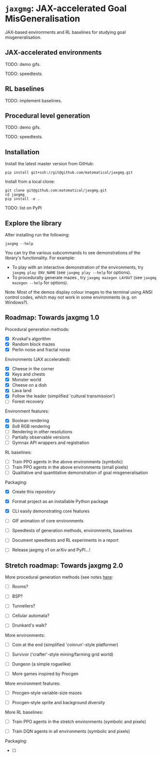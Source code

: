 `jaxgmg`: JAX-accelerated Goal MisGeneralisation
================================================

JAX-based environments and RL baselines for studying goal misgeneralisation.


JAX-accelerated environments
----------------------------

TODO: demo gifs.

TODO: speedtests.


RL baselines
------------

TODO: implement baselines.


Procedural level generation
---------------------------

TODO: demo gifs.

TODO: speedtests.


Installation
------------

Install the latest master version from GitHub:

```
pip install git+ssh://git@github.com/matomatical/jaxgmg.git
```

Install from a local clone:

```
git clone git@github.com:matomatical/jaxgmg.git
cd jaxgmg
pip install -e .
```

TODO: list on PyPI


Explore the library
-------------------

After installing run the following:

```
jaxgmg --help
```

You can try the various subcommands to see demonstrations of the library's
functionality. For example:

* To play with an interactive demonstration of the environments, try
  `jaxgmg play ENV_NAME` (see `jaxgmg play --help` for options).
* To procedurally generate mazes , try `jaxgmg mazegen LAYOUT` (see `jaxgmg
  mazegen --help` for options).

Note: Most of the demos display colour images to the terminal using ANSI
control codes, which may not work in some environments (e.g. on Windows?).


Roadmap: Towards jaxgmg 1.0
---------------------------

Procedural generation methods:

* [x] Kruskal's algorithm
* [x] Random block mazes
* [x] Perlin noise and fractal noise

Environments (JAX accelerated):

* [x] Cheese in the corner
* [x] Keys and chests
* [x] Monster world
* [x] Cheese on a dish
* [x] Lava land
* [x] Follow the leader (simplified 'cultural transmission')
* [ ] Forest recovery

Environment features:

* [x] Boolean rendering
* [x] 8x8 RGB rendering
* [ ] Rendering in other resolutions
* [ ] Partially observable versions
* [ ] Gymnax API wrappers and registration

RL baselines:

* [ ] Train PPO agents in the above environments (symbolic)
* [ ] Train PPO agents in the above environments (small pixels)
* [ ] Qualitative and quantitative demonstration of goal misgeneralisation

Packaging:

* [x] Create this repository
* [x] Format project as an installable Python package
* [x] CLI easily demonstrating core features
* [ ] GIF animation of core environments
* [ ] Speedtests of generation methods, environments, baselines
* [ ] Document speedtests and RL experiments in a report
* [ ] Release jaxgmg v1 on arXiv and PyPI...!


Stretch roadmap: Towards jaxgmg 2.0
-----------------------------------

More procedural generation methods (see notes
[here](https://christianjmills.com/posts/procedural-map-generation-techniques-notes/):
  
* [ ] Rooms?
* [ ] BSP?
* [ ] Tunnellers?
* [ ] Cellular automata?
* [ ] Drunkard's walk?


More environments:

* [ ] Coin at the end (simplified 'coinrun'-style platformer)
* [ ] Survivor ('crafter'-style mining/farming grid world)
* [ ] Dungeon (a simple roguelike)
* [ ] More games inspired by Procgen


More environment features:

* [ ] Procgen-style variable-size mazes
* [ ] Procgen-style sprite and background diversity


More RL baselines:

* [ ] Train PPO agents in the stretch environments (symbolic and pixels)
* [ ] Train DQN agents in all environments (symbolic and pixels)


Packaging:

* [ ] 

